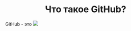 <body>
  <center>
    <h1> Что такое GitHub? </h1>
  </center>
    GitHub - это
   <img src="https://www.faithful3d.team/image/home/github_banner.jpg" />
  </body>
